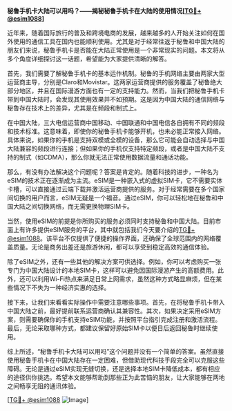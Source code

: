 **秘鲁手机卡大陆可以用吗？——揭秘秘鲁手机卡在大陆的使用情况[[TG💪+ @esim1088](https://t.me/s/esim1088)]**

近年来，随着国际旅行的普及和跨境电商的发展，越来越多的人开始关注如何在国外使用的通信工具在国内也能顺利使用。尤其是对于经常往返于秘鲁和中国大陆的朋友们来说，秘鲁手机卡是否能在大陆正常使用是一个非常现实的问题。本文将从多个角度详细探讨这一话题，希望能为大家提供清晰的解答。

首先，我们需要了解秘鲁手机卡的基本运作机制。秘鲁的手机网络主要由两家大型运营商主导，分别是Claro和Movistar。这两家运营商提供的服务覆盖了秘鲁绝大部分地区，并且在国际漫游方面也有一定的支持能力。然而，当我们把秘鲁手机卡带到中国大陆时，会发现其使用效果并不如预期。这是因为中国大陆的通信网络与秘鲁存在技术上的差异，尤其是在频段和制式上。

在中国大陆，三大电信运营商中国移动、中国联通和中国电信各自拥有不同的频段和技术标准。这意味着，即使你的秘鲁手机卡能够开机，也未必能正常接入网络。具体来说，如果你的手机是支持双模或全模的设备，那么它可能会自动选择与中国大陆兼容的频段进行连接；但如果你的手机仅支持特定频段，或者是中国大陆不支持的制式（如CDMA），那么你就无法正常使用数据流量和通话功能。

那么，有没有办法解决这个问题呢？答案是肯定的。随着科技的进步，一种名为eSIM的技术正在逐渐成为主流。eSIM是一种嵌入式的虚拟SIM卡，它不需要实体卡槽，可以直接通过云端下载并激活运营商提供的服务。对于经常需要在多个国家间切换的用户而言，eSIM无疑是一个福音。通过eSIM，你可以轻松地在秘鲁和中国大陆之间切换网络，而无需更换物理SIM卡。

当然，使用eSIM的前提是你所购买的服务必须同时支持秘鲁和中国大陆。目前市面上有许多提供eSIM服务的平台，其中就包括我们今天要介绍的[TG💪+ @esim1088](https://t.me/s/esim1088)。该平台不仅提供了便捷的操作界面，还确保了全球范围内的网络覆盖质量。无论是商务出差还是旅游休闲，都可以享受到稳定高效的通信体验。

除了eSIM之外，还有一些其他的解决方案可供选择。例如，你可以考虑购买一张专门为中国大陆设计的本地SIM卡，这样可以避免因国际漫游产生的高额费用。此外，还可以利用Wi-Fi热点来满足日常上网需求，虽然这种方式略显麻烦，但在某些情况下不失为一种经济实惠的选择。

接下来，让我们来看看实际操作中需要注意哪些事项。首先，在将秘鲁手机卡带入中国大陆之前，最好提前联系运营商确认其兼容性。其次，如果决定采用eSIM方案，则需要确保你的手机支持eSIM功能，并按照平台指引完成注册和激活流程。最后，无论采取哪种方式，都建议保留好原始SIM卡以便日后返回秘鲁时继续使用。

综上所述，“秘鲁手机卡大陆可以用吗”这个问题并没有一个简单的答案。虽然直接使用秘鲁手机卡在中国大陆存在一定困难，但借助现代科技手段完全可以克服这些障碍。无论是通过eSIM实现无缝切换，还是选择本地SIM卡降低成本，都有相应的途径供你挑选。希望本文能够帮助到那些正为此苦恼的朋友，让大家能够在两地之间畅享无阻的通讯体验。

[[TG💪+ @esim1088](https://t.me/s/esim1088) ![Image](https://i.postimg.cc/4NQfJmqS/Snipaste-2025-05-13-00-14-12.png)]